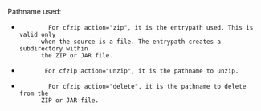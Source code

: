 Pathname used:

-             For cfzip action="zip", it is the entrypath used. This is valid only
            when the source is a file. The entrypath creates a subdirectory within
            the ZIP or JAR file.
-            For cfzip action="unzip", it is the pathname to unzip.
-             For cfzip action="delete", it is the pathname to delete from the
            ZIP or JAR file.